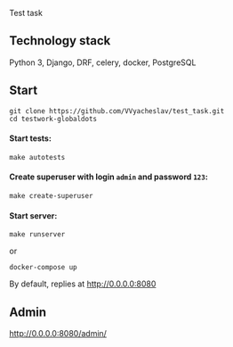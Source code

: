 Test task

## Technology stack

Python 3, Django, DRF, celery, docker, PostgreSQL

## Start

```
git clone https://github.com/VVyacheslav/test_task.git
cd testwork-globaldots
```

####  Start tests:
```
make autotests
```
#### Create superuser with login `admin` and password `123`:
```
make create-superuser
```
#### Start server:
```
make runserver
```
or
```
docker-compose up
```
By default, replies at http://0.0.0.0:8080

Admin
-
http://0.0.0.0:8080/admin/
